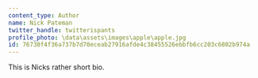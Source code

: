 ```yaml
---
content_type: Author
name: Nick Pateman
twitter_handle: twitterispants
profile_photo: \data\assets\images\apple\apple.jpg
id: 76730f4f36a737b7d70eceab27916afde4c38455526ebbfb6cc203c6802b974a
---
```


This is Nicks rather short bio.